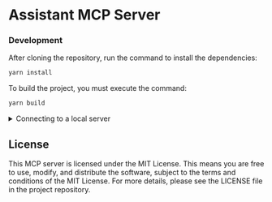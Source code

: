 # Assistant MCP Server

### Development

After cloning the repository, run the command to install the dependencies:

```bash
yarn install
```

To build the project, you must execute the command:

```bash
yarn build
```

<details>
  <summary>Connecting to a local server</summary>

	> We recommend specifying the *-local suffix if you are also using the npm package @nodlab/mcp-assistant

	```json
	{
		"mcpServers": {
			"mcp-assistant-local": {
				"command": "npx",
				"args": ["tsx", "/path/to/folder/mcp-assistant/src/index.ts"],
				"env": {}
			}
		}
	}
	```
</details>

## License

This MCP server is licensed under the MIT License. This means you are free to use, modify, and distribute the software, subject to the terms and conditions of the MIT License. For more details, please see the LICENSE file in the project repository.
